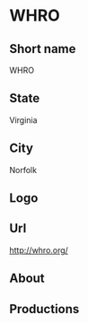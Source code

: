 # WHRO

## Short name

WHRO

## State

Virginia

## City

Norfolk

## Logo



## Url

http://whro.org/

## About



## Productions


